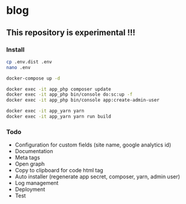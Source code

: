 # blog

## This repository is experimental !!!

### Install
```bash
cp .env.dist .env
nano .env

docker-compose up -d

docker exec -it app_php composer update
docker exec -it app_php bin/console do:sc:up -f
docker exec -it app_php bin/console app:create-admin-user

docker exec -it app_yarn yarn
docker exec -it app_yarn yarn run build
```

### Todo
- Configuration for custom fields (site name, google analytics id)
- Documentation
- Meta tags
- Open graph
- Copy to clipboard for code html tag
- Auto installer (regenerate app secret, composer, yarn, admin user)
- Log management
- Deployment
- Test

